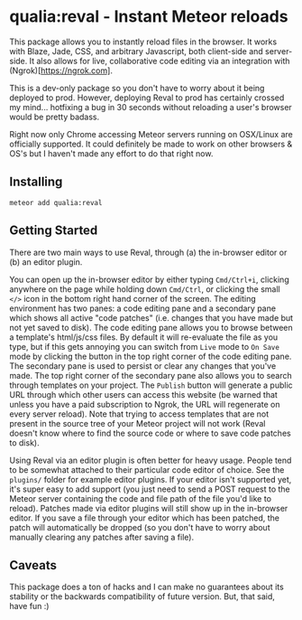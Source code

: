 # qualia:reval - Instant Meteor reloads

This package allows you to instantly reload files in the browser. It works with Blaze, Jade, CSS, and arbitrary Javascript, both client-side and server-side. It also allows for live, collaborative code editing via an integration with (Ngrok)[https://ngrok.com].

This is a dev-only package so you don't have to worry about it being deployed to prod. However, deploying Reval to prod has certainly crossed my mind... hotfixing a bug in 30 seconds without reloading a user's browser would be pretty badass.

Right now only Chrome accessing Meteor servers running on OSX/Linux are officially supported. It could definitely be made to work on other browsers & OS's but I haven't made any effort to do that right now.

## Installing

`meteor add qualia:reval`

## Getting Started

There are two main ways to use Reval, through (a) the in-browser editor or (b) an editor plugin.

You can open up the in-browser editor by either typing `Cmd/Ctrl+i`, clicking anywhere on the page while holding down `Cmd/Ctrl`, or clicking the small `</>` icon in the bottom right hand corner of the screen. The editing environment has two panes: a code editing pane and a secondary pane which shows all active "code patches" (i.e. changes that you have made but not yet saved to disk). The code editing pane allows you to browse between a template's html/js/css files. By default it will re-evaluate the file as you type, but if this gets annoying you can switch from `Live` mode to `On Save` mode by clicking the button in the top right corner of the code editing pane. The secondary pane is used to persist or clear any changes that you've made. The top right corner of the secondary pane also allows you to search through templates on your project. The `Publish` button will generate a public URL through which other users can access this website (be warned that unless you have a paid subscription to Ngrok, the URL will regenerate on every server reload). Note that trying to access templates that are not present in the source tree of your Meteor project will not work (Reval doesn't know where to find the source code or where to save code patches to disk).

Using Reval via an editor plugin is often better for heavy usage. People tend to be somewhat attached to their particular code editor of choice. See the `plugins/` folder for example editor plugins. If your editor isn't supported yet, it's super easy to add support (you just need to send a POST request to the Meteor server containing the code and file path of the file you'd like to reload). Patches made via editor plugins will still show up in the in-browser editor. If you save a file through your editor which has been patched, the patch will automatically be dropped (so you don't have to worry about manually clearing any patches after saving a file).

## Caveats
This package does a ton of hacks and I can make no guarantees about its stability or the backwards compatibility of future version. But, that said, have fun :)

